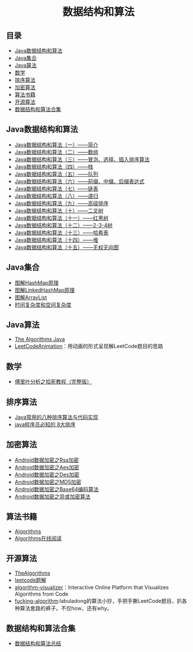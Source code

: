 <h1 align="center">数据结构和算法</h1>

## 目录

* [Java数据结构和算法](#Java数据结构和算法)
* [Java集合](#Java集合)
* [Java算法](#Java算法)
* [数学](#数学)
* [排序算法](#加密算法)
* [加密算法](#加密算法)
* [算法书籍](#算法书籍)
* [开源算法](#开源算法)
* [数据结构和算法合集](#数据结构和算法合集)

## Java数据结构和算法

- [Java数据结构和算法（一）——简介](https://www.cnblogs.com/ysocean/p/7889153.html)
- [Java数据结构和算法（二）——数组](https://www.cnblogs.com/ysocean/p/7894448.html)
- [Java数据结构和算法（三）——冒泡、选择、插入排序算法](https://www.cnblogs.com/ysocean/p/7896269.html)
- [Java数据结构和算法（四）——栈](https://www.cnblogs.com/ysocean/p/7911910.html)
- [Java数据结构和算法（五）——队列](https://www.cnblogs.com/ysocean/p/7921930.html)
- [Java数据结构和算法（六）——前缀、中缀、后缀表达式](https://www.cnblogs.com/ysocean/p/7910432.html)
- [Java数据结构和算法（七）——链表](https://www.cnblogs.com/ysocean/p/7928988.html)
- [Java数据结构和算法（八）——递归](https://www.cnblogs.com/ysocean/p/8005694.html)
- [Java数据结构和算法（九）——高级排序](https://www.cnblogs.com/ysocean/p/8032632.html)
- [Java数据结构和算法（十）——二叉树](https://www.cnblogs.com/ysocean/p/8032642.html)
- [Java数据结构和算法（十一）——红黑树](https://www.cnblogs.com/ysocean/p/8004211.html)
- [Java数据结构和算法（十二）——2-3-4树](https://www.cnblogs.com/ysocean/p/8032648.html)
- [Java数据结构和算法（十三）——哈希表](https://www.cnblogs.com/ysocean/p/8032656.html)
- [Java数据结构和算法（十四）——堆](https://www.cnblogs.com/ysocean/p/8032660.html)
- [Java数据结构和算法（十五）——无权无向图](https://www.cnblogs.com/ysocean/p/8032659.html)

## Java集合

- [图解HashMap原理](https://www.jianshu.com/p/dde9b12343c1)
- [图解LinkedHashMap原理](https://www.jianshu.com/p/8f4f58b4b8ab)
- [图解ArrayList](https://www.jianshu.com/p/be1ff16dfcbd)
- [时间复杂度和空间复杂度](https://www.jianshu.com/p/bbcda16b2e90)

## Java算法

* [The Algorithms Java](https://github.com/TheAlgorithms/Java)
* [LeetCodeAnimation](https://github.com/MisterBooo/LeetCodeAnimation)：用动画的形式呈现解LeetCode题目的思路

## 数学

* [傅里叶分析之掐死教程（完整版）](https://zhuanlan.zhihu.com/p/19763358)

## 排序算法

* [Java常用的八种排序算法与代码实现](https://www.cnblogs.com/10158wsj/p/6782124.html)
* [java程序员必知的 8大排序](https://blog.csdn.net/without0815/article/details/7697916)

## 加密算法

* [Android数据加密之Rsa加密](https://www.cnblogs.com/whoislcj/p/5470095.html)
* [Android数据加密之Aes加密](http://www.cnblogs.com/whoislcj/p/5473030.html)
* [Android数据加密之Des加密](http://www.cnblogs.com/whoislcj/p/5580950.html)
* [Android数据加密之MD5加密](http://www.cnblogs.com/whoislcj/p/5885006.html)
* [Android数据加密之Base64编码算法](http://www.cnblogs.com/whoislcj/p/5887859.html)
* [Android数据加密之异或加密算法](https://www.cnblogs.com/whoislcj/p/5944917.html)

## 算法书籍

* [Algorithms](https://github.com/jeffgerickson/algorithms)
* [Algorithms在线阅读](http://jeffe.cs.illinois.edu/teaching/algorithms/#book)

## 开源算法

* [TheAlgorithms](https://github.com/TheAlgorithms)
* [leetcode题解](https://github.com/azl397985856/leetcode)
* [algorithm-visualizer](https://github.com/algorithm-visualizer/algorithm-visualizer)：Interactive Online Platform that Visualizes Algorithms from Code
* [fucking-algorithm](https://github.com/labuladong/fucking-algorithm):labuladong的算法小抄，手把手撕LeetCode题目，扒各种算法套路的裤子。不仅how，还有why。

## 数据结构和算法合集

* [数据结构和算法总结]([https://github.com/kdn251/interviews](https://github.com/kdn251/interviews))
